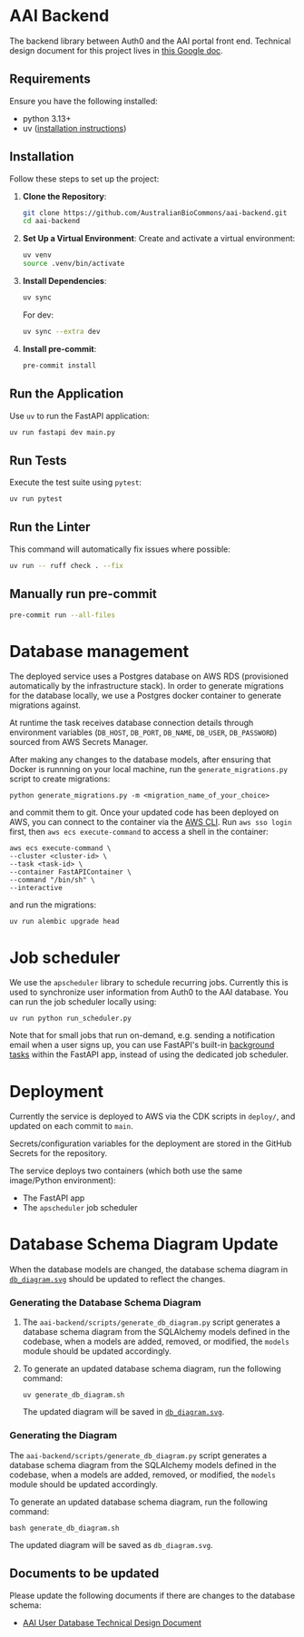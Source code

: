 # AAI Backend

The backend library between Auth0 and the AAI portal front end. Technical design document for this project lives in [this Google doc](https://docs.google.com/document/d/1W3-7Hme08M-b4kwMvcQoUscznVNxtOldxuKYPPRhBFE/edit?tab=t.0).

## Requirements

Ensure you have the following installed:

- python 3.13+
- uv ([installation instructions](https://github.com/astral-sh/uv#installation))

## Installation

Follow these steps to set up the project:

1. **Clone the Repository**:

   ```bash
   git clone https://github.com/AustralianBioCommons/aai-backend.git
   cd aai-backend
   ```

2. **Set Up a Virtual Environment**:
   Create and activate a virtual environment:

   ```bash
   uv venv
   source .venv/bin/activate
   ```

3. **Install Dependencies**:
   ```bash
   uv sync
   ```

   For dev:
   ```bash
   uv sync --extra dev
   ```

4. **Install pre-commit**:
   ```bash
   pre-commit install
   ```

## Run the Application

Use `uv` to run the FastAPI application:

```bash
uv run fastapi dev main.py
```

## Run Tests

Execute the test suite using `pytest`:

```bash
uv run pytest
```
## Run the Linter

This command will automatically fix issues where possible:

```bash
uv run -- ruff check . --fix
```

## Manually run pre-commit
```bash
pre-commit run --all-files
```

# Database management

The deployed service uses a Postgres database on AWS RDS (provisioned automatically by the
infrastructure stack). In order to generate migrations for the database locally,
we use a Postgres docker container to generate migrations against.

At runtime the task receives database connection details through environment variables
(`DB_HOST`, `DB_PORT`, `DB_NAME`, `DB_USER`, `DB_PASSWORD`) sourced from AWS Secrets Manager.

After making any changes to the database models, after ensuring that Docker is runnning on your local machine, 
run the `generate_migrations.py` script to create migrations:

```shell
python generate_migrations.py -m <migration_name_of_your_choice>
```

and commit them to git. Once your updated code has been
deployed on AWS, you can connect to the container via
the [AWS CLI](https://docs.aws.amazon.com/cli/latest/userguide/getting-started-install.html).
Run `aws sso login` first, then `aws ecs execute-command`
to access a shell in the container:

```shell
aws ecs execute-command \
--cluster <cluster-id> \
--task <task-id> \
--container FastAPIContainer \
--command "/bin/sh" \
--interactive
```

and run the migrations:

```shell
uv run alembic upgrade head
```

# Job scheduler

We use the `apscheduler` library to schedule recurring jobs. Currently
this is used to synchronize user information from Auth0 to the AAI
database. You can run the job scheduler locally using:

```shell
uv run python run_scheduler.py
```

Note that for small jobs that run on-demand, e.g. sending a notification email when a user
signs up, you can use FastAPI's built-in [background tasks](https://fastapi.tiangolo.com/tutorial/background-tasks/)
within the FastAPI app, instead of using the dedicated job scheduler.

# Deployment

Currently the service is deployed to AWS via the CDK scripts in `deploy/`,
and updated on each commit to `main`.

Secrets/configuration variables for the deployment are stored in the
GitHub Secrets for the repository.

The service deploys two containers (which both use the same image/Python environment):

* The FastAPI app
* The `apscheduler` job scheduler

# Database Schema Diagram Update
When the database models are changed, the database schema diagram in [`db_diagram.svg`](./db_diagram.svg) should be updated to reflect the changes.

### Generating the Database Schema Diagram

1. The `aai-backend/scripts/generate_db_diagram.py` script generates a database schema diagram from the SQLAlchemy models defined in the codebase, when a models are added, removed, or modified, the `models` module should be updated accordingly.

1. To generate an updated database schema diagram, run the following command:

   ```shell
   uv generate_db_diagram.sh
   ```

   The updated diagram will be saved in [`db_diagram.svg`](./db_diagram.svg).


### Generating the Diagram

The `aai-backend/scripts/generate_db_diagram.py` script generates a database schema diagram from the SQLAlchemy models defined in the codebase, when a models are added, removed, or modified, the `models` module should be updated accordingly.

To generate an updated database schema diagram, run the following command:

```shell
bash generate_db_diagram.sh
```

The updated diagram will be saved as `db_diagram.svg`.

## Documents to be updated
Please update the following documents if there are changes to the database schema:
- [AAI User Database Technical Design Document](https://docs.google.com/document/d/1xECcTqXH9ykXBCEESBSg43SOMncXT6Zayi5FwqvCT4Y/edit?tab=t.0#heading=h.sj9060dgy5fu)

